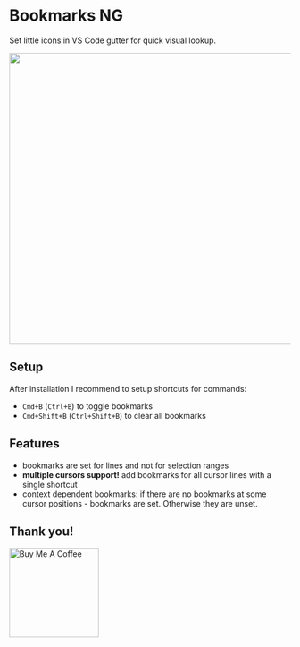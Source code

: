 

# Bookmarks NG

Set little icons in VS Code gutter for quick visual lookup.

<img src="https://github.com/chestozo/vscode-bookmarksng/blob/master/images/demo.gif?raw=true" width="520px" />

## Setup

After installation I recommend to setup shortcuts for commands:

- `Cmd+B` (`Ctrl+B`) to toggle bookmarks
- `Cmd+Shift+B` (`Ctrl+Shift+B`) to clear all bookmarks

## Features

- bookmarks are set for lines and not for selection ranges
- **multiple cursors support!** add bookmarks for all cursor lines with a single shortcut
- context dependent bookmarks: if there are no bookmarks at some cursor positions - bookmarks are set. Otherwise they are unset.

## Thank you!
<a href="https://www.buymeacoffee.com/UMcwqLs" target="_blank"><img src="https://cdn.buymeacoffee.com/buttons/default-orange.png" alt="Buy Me A Coffee" width="160px"></a>
